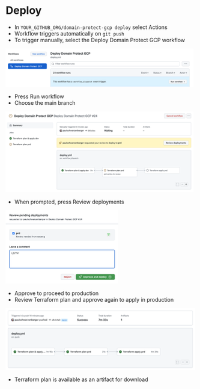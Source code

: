 # Deploy
* In `YOUR_GITHUB_ORG/domain-protect-gcp deploy` select Actions
* Workflow triggers automatically on `git push`
* To trigger manually, select the Deploy Domain Protect GCP workflow

<img src="images/manual-trigger.png" width="500">

* Press Run workflow
* Choose the main branch

<img src="images/workflow-needs-approval.png" width="500">

* When prompted, press Review deployments

<img src="images/workflow-approval.png" width="300"> 

* Approve to proceed to production
* Review Terraform plan and approve again to apply in production

<img src="images/pipeline.png">

* Terraform plan is available as an artifact for download
